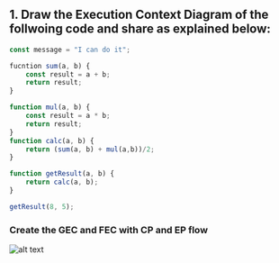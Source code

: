 ## 1. Draw the Execution Context Diagram of the follwoing code and share as explained below:
```js
const message = "I can do it";

fucntion sum(a, b) {
    const result = a + b;
    return result;
}

function mul(a, b) {
    const result = a * b;
    return result;
}
function calc(a, b) {
    return (sum(a, b) + mul(a,b))/2;
}

function getResult(a, b) {
    return calc(a, b);
}

getResult(8, 5);
```

### Create the GEC and FEC with CP and EP flow
![alt text]([Day-08\GEC_FEC.png](https://github.com/NomanICT-IU/40DaysJS/blob/main/Day-08/GEC_FEC.png))


